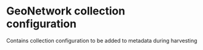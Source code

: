 # GeoNetwork collection configuration
Contains collection configuration to be added to metadata during harvesting
